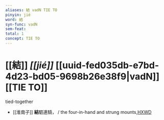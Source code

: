 ```yaml
---
aliases: 結 vadN TIE TO
pinyin: jié
word: 結
syn-func: vadN
sem-feat: 
total: 1
concept: TIE TO 
---
```

# [[結]] *[[jié]]*  [[uuid-fed035db-e7bd-4d23-bd05-9698b26e38f9|vadN]] [[TIE TO]]
tied-together
 - [[淮南子]] **結**駟連騎， / the four-in-hand and strung mounts,[HXWD](https://hxwd.org/textview.html?location=KR3j0010_tls_011-2a.41)